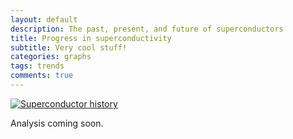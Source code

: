 ```yaml
---
layout: default
description: The past, present, and future of superconductors
title: Progress in superconductivity
subtitle: Very cool stuff!
categories: graphs
tags: trends
comments: true
---
```


[![Superconductor history](http://upload.wikimedia.org/wikipedia/commons/2/2b/Sc_history.gif)](http://en.wikipedia.org/wiki/History_of_superconductivity)

Analysis coming soon.